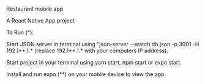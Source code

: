 Restaurant mobile app

A React Native App project

To Run (*):

Start JSON server in terminal using "json-server --watch db.json -p 3001 -H 192.1**.1.* (replace 192.1**.1.* with your computers IP address).

Start project in your terminal using yarn start, npm start or expo start.

Install and run expo (**) on your mobile device to view the app.
